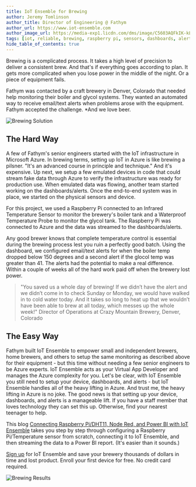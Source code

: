 ```yaml
---
title: IoT Ensemble for Brewing
author: Jeremy Tomlinson
author_title: Director of Engineering @ Fathym
author_url: https://www.iot-ensemble.com
author_image_url: https://media-exp1.licdn.com/dms/image/C5603AQFkIK-kLZji_Q/profile-displayphoto-shrink_200_200/0/1517744970954?e=1617840000&v=beta&t=Cb3O5xbscYZtzsxK7ABot8biLash6plA39TV4BY0BwE
tags: [iot, reliable, brewing, raspberry pi, sensors, dashboards, alerts]
hide_table_of_contents: true
---
```


Brewing is a complicated process. It takes a high level of precision to deliver a consistent brew. And that's if everything goes according to plan. It gets more complicated when you lose power in the middle of the night. Or a piece of equipment fails.

Fathym was contacted by a craft brewery in Denver, Colorado that needed help monitoring their boiler and glycol systems. They wanted an automated way to receive email/text alerts when problems arose with the equipment. Fathym accepted the challenge. *And we love beer.

![Brewing Solution](/img/screenshots/brewery-iot4.png)

## The Hard Way

A few of Fathym's senior engineers started with the IoT infrastructure in Microsoft Azure. In brewing terms, setting up IoT in Azure is like brewing a pilsner. "It's an advanced course in principle and technique." And it's expensive. Up next, we setup a few emulated devices in code that could stream fake data through Azure to verify the infrastructure was ready for production use. When emulated data was flowing, another team started working on the dashboards/alerts. Once the end-to-end system was in place, we started on the physical sensors and device.

For this project, we used a Raspberry Pi connected to an Infrared Temperature Sensor to monitor the brewery's boiler tank and a Waterproof Temperature Probe to monitor the glycol tank. The Raspberry Pi was connected to Azure and the data was streamed to the dashboards/alerts. 

Any good brewer knows that complete temperature control is essential during the brewing process lest you ruin a perfectly good batch. Using the dashboard, we configured email/text alerts for when the boiler temp dropped below 150 degrees and a second alert if the glocol temp was greater than 41. The alerts had the potential to make a real difference. Within a couple of weeks all of the hard work paid off when the brewery lost power.

> "You saved us a whole day of brewing! If we didn’t have the alert and we didn’t come in to check Sunday or Monday, we would have walked in to cold water today. And it takes so long to heat up that we wouldn’t have been able to brew at all today, which messes up the whole week!"
> Director of Operations at Crazy Mountain Brewery, Denver, Colorado

## The Easy Way

Fathym built IoT Ensemble to empower small and independent brewers, home brewers, and others to setup the same monitoring as described above for their equipment - but this time without needing a few senior engineers to be Azure experts. IoT Ensemble acts as your Virtual App Developer and manages the Azure complexity for you. Let's be clear, with IoT Ensemble you still need to setup your device, dashboards, and alerts - but IoT Ensemble handles all of the heavy lifting in Azure. And trust me, the heavy lifting in Azure is no joke. The good news is that setting up your device, dashboards, and alerts is a manageable lift. If you have a staff member that loves technology they can set this up. Otherwise, find your nearest teenager to help.

This blog [Connecting Raspberry Pi/DHT11, Node Red, and Power BI with IoT Ensemble](https://www.iot-ensemble.com/blog/raspberry-pi-dht11-node-red-iot-ensemble-power-bi) takes you step by step through configuring a Raspberry Pi/Temperature sensor from scratch, connecting it to IoT Ensemble, and then streaming the data to a Power BI report. (It's easier than it sounds.)

[Sign up](https://www.iot-ensemble.com/dashboard) for IoT Ensemble and save your brewery thousands of dollars in time and lost product. Enroll your first device for free. No credit card required.

![Brewing Results](/img/screenshots/iot-ensemble-connected-devices.png)
